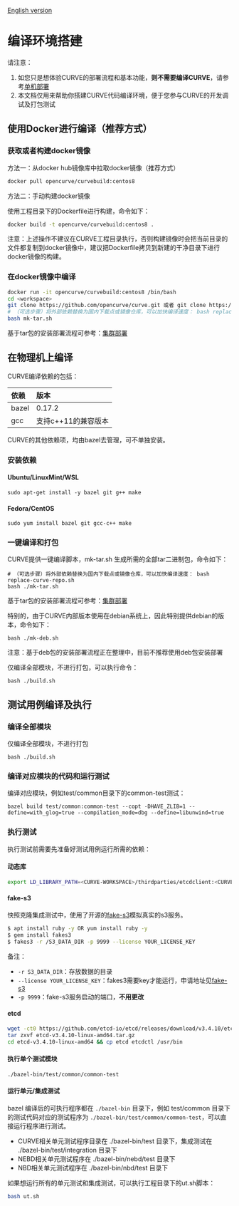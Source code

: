 [English version](../en/build_and_run_en.md)

# 编译环境搭建

请注意：
1. 如您只是想体验CURVE的部署流程和基本功能，**则不需要编译CURVE**，请参考[单机部署](deploy.md#%E5%8D%95%E6%9C%BA%E9%83%A8%E7%BD%B2)
2. 本文档仅用来帮助你搭建CURVE代码编译环境，便于您参与CURVE的开发调试及打包测试

## 使用Docker进行编译（推荐方式）

### 获取或者构建docker镜像

方法一：从docker hub镜像库中拉取docker镜像（推荐方式）

```bash
docker pull opencurve/curvebuild:centos8
```

方法二：手动构建docker镜像

使用工程目录下的Dockerfile进行构建，命令如下：

```bash
docker build -t opencurve/curvebuild:centos8 .
```

注意：上述操作不建议在CURVE工程目录执行，否则构建镜像时会把当前目录的文件都复制到docker镜像中，建议把Dockerfile拷贝到新建的干净目录下进行docker镜像的构建。



### 在docker镜像中编译

```bash
docker run -it opencurve/curvebuild:centos8 /bin/bash
cd <workspace>
git clone https://github.com/opencurve/curve.git 或者 git clone https://gitee.com/mirrors/curve.git
# （可选步骤）将外部依赖替换为国内下载点或镜像仓库，可以加快编译速度： bash replace-curve-repo.sh
bash mk-tar.sh
```

基于tar包的安装部署流程可参考：[集群部署](deploy.md)

## 在物理机上编译

CURVE编译依赖的包括：

| 依赖 | 版本 |
|:-- |:-- |
| bazel | 0.17.2 |
| gcc   | 支持c++11的兼容版本 |

CURVE的其他依赖项，均由bazel去管理，可不单独安装。

### 安装依赖

#### Ubuntu/LinuxMint/WSL

```
sudo apt-get install -y bazel git g++ make
```


#### Fedora/CentOS

```
sudo yum install bazel git gcc-c++ make
```

### 一键编译和打包

CURVE提供一键编译脚本，mk-tar.sh 生成所需的全部tar二进制包，命令如下：

```
# （可选步骤）将外部依赖替换为国内下载点或镜像仓库，可以加快编译速度： bash replace-curve-repo.sh
bash ./mk-tar.sh
```

基于tar包的安装部署流程可参考：[集群部署](deploy.md)

特别的，由于CURVE内部版本使用在debian系统上，因此特别提供debian的版本，命令如下：

```
bash ./mk-deb.sh
```
注意：基于deb包的安装部署流程正在整理中，目前不推荐使用deb包安装部署

仅编译全部模块，不进行打包，可以执行命令：

```
bash ./build.sh
```

## 测试用例编译及执行

### 编译全部模块

仅编译全部模块，不进行打包
```
bash ./build.sh
```

### 编译对应模块的代码和运行测试

编译对应模块，例如test/common目录下的common-test测试：

```
bazel build test/common:common-test --copt -DHAVE_ZLIB=1 --define=with_glog=true --compilation_mode=dbg --define=libunwind=true
```

### 执行测试

执行测试前需要先准备好测试用例运行所需的依赖：

#### 动态库

```bash
export LD_LIBRARY_PATH=<CURVE-WORKSPACE>/thirdparties/etcdclient:<CURVE-WORKSPACE>/thirdparties/aws-sdk/usr/lib:/usr/local/lib:${LD_LIBRARY_PATH}
```

#### fake-s3

快照克隆集成测试中，使用了开源的[fake-s3](https://github.com/jubos/fake-s3)模拟真实的s3服务。

```bash
$ apt install ruby -y OR yum install ruby -y
$ gem install fakes3
$ fakes3 -r /S3_DATA_DIR -p 9999 --license YOUR_LICENSE_KEY
```

备注：

- `-r S3_DATA_DIR`：存放数据的目录
- `--license YOUR_LICENSE_KEY`：fakes3需要key才能运行，申请地址见[fake-s3](https://github.com/jubos/fake-s3)
- `-p 9999`：fake-s3服务启动的端口，**不用更改**

#### etcd

```bash
wget -ct0 https://github.com/etcd-io/etcd/releases/download/v3.4.10/etcd-v3.4.10-linux-amd64.tar.gz
tar zxvf etcd-v3.4.10-linux-amd64.tar.gz
cd etcd-v3.4.10-linux-amd64 && cp etcd etcdctl /usr/bin
```

#### 执行单个测试模块
```
./bazel-bin/test/common/common-test
```

#### 运行单元/集成测试

bazel 编译后的可执行程序都在 `./bazel-bin` 目录下，例如 test/common 目录下的测试代码对应的测试程序为 `./bazel-bin/test/common/common-test`，可以直接运行程序进行测试。
- CURVE相关单元测试程序目录在 ./bazel-bin/test 目录下，集成测试在 ./bazel-bin/test/integration 目录下
- NEBD相关单元测试程序在 ./bazel-bin/nebd/test 目录下
- NBD相关单元测试程序在 ./bazel-bin/nbd/test 目录下

如果想运行所有的单元测试和集成测试，可以执行工程目录下的ut.sh脚本：

```bash
bash ut.sh
```
